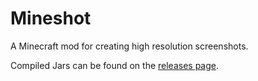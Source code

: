Mineshot
========

A Minecraft mod for creating high resolution screenshots.

Compiled Jars can be found on the [releases page](https://github.com/ata4/mineshot/releases).
